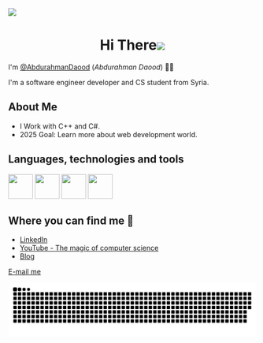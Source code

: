 <!-- ![](https://komarev.com/ghpvc/?username=maamounhajnajeeb&style=for-the-badge) -->

<a href="https://github.com/elMeniwy">
<!--  <img width="100%" height="auto" src="https://i.imgur.com/iXuL1HG.png" height="175px"/> -->
 <img src="https://github.githubassets.com/images/modules/site/social-cards/github-social.png" />
</a>

<h1 align="center">Hi There<img src="https://raw.githubusercontent.com/MartinHeinz/MartinHeinz/master/wave.gif" width="30px">
</h1>

I'm [@AbdurahmanDaood](https://github.com/AbdurahmanDaood) (*Abdurahman Daood*) 🙋‍♂️

I'm a software engineer developer and CS student from Syria.

## About Me
* I Work with C++ and C#.
* 2025 Goal: Learn more about web development world.


## Languages, technologies and tools
<div sytle="display: flex; flex-direction: row">
          <img src="https://cdn.jsdelivr.net/gh/devicons/devicon@latest/icons/visualstudio/visualstudio-original.svg" width="50px" height="50px"/>
          <img src="https://cdn.jsdelivr.net/gh/devicons/devicon@latest/icons/git/git-original-wordmark.svg" width="50px" height="50px" />
          <img src="https://cdn.jsdelivr.net/gh/devicons/devicon@latest/icons/cplusplus/cplusplus-plain.svg" width="50px" height="50px" />
          <img src="https://cdn.jsdelivr.net/gh/devicons/devicon@latest/icons/csharp/csharp-original.svg" width="50px" height="50px" />
</div>


## Where you can find me 👀
- [LinkedIn](https://www.linkedin.com/in/maamoun-hajnajeeb/)
- [YouTube - The magic of computer science](https://www.youtube.com/@themagicofcomputerscience3270/)
- [Blog](https://maamounhajnajeeb.blogspot.com/search/label/Technical)

[E-mail me](mailto:maamoun.haj.najeeb@gmail.com "Maamoun's email")


<img src="https://raw.githubusercontent.com/pythondeveloper6/pythondeveloper6/output/snake.svg" alt="Snake animation" />
